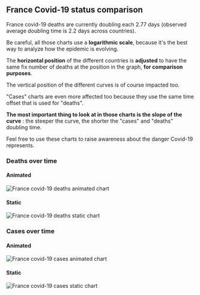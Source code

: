 ## France Covid-19 status comparison 

France covid-19 deaths are currently doubling each 2.77 days (observed average doubling time is 2.2 days across countries).



Be careful, all those charts use a **logarithmic scale**, because it's the best way to analyze how the epidemic is evolving.
 
The **horizontal position** of the different countries is **adjusted** to have the same fix number of deaths at the position in the graph, **for comparison purposes**.

The vertical position of the different curves is of course impacted too.

"Cases" charts are even more affected too because they use the same time offset that is used for "deaths".

**The most important thing to look at in those charts is the slope of the curve** : the steeper the curve, the shorter the "cases" and "deaths" doubling time.

Feel free to use these charts to raise awareness about the danger Covid-19 represents. 


 
### Deaths over time
 
#### Animated
![France covid-19 deaths animated chart](https://raw.githubusercontent.com/madlag/coronavirus_study/master/notebooks/graphs/2020-03-22/countries/France/2020-03-22_France_deaths.gif "France covid-19 deaths animated chart")   
 
#### Static
![France covid-19 deaths static chart](https://raw.githubusercontent.com/madlag/coronavirus_study/master/notebooks/graphs/2020-03-22/countries/France/2020-03-22_France_deaths.png "France covid-19 deaths static chart")   

 
### Cases over time
 
#### Animated
![France covid-19 cases animated chart](https://raw.githubusercontent.com/madlag/coronavirus_study/master/notebooks/graphs/2020-03-22/countries/France/2020-03-22_France_cases.gif "France covid-19 cases animated chart")   
 
#### Static
![France covid-19 cases static chart](https://raw.githubusercontent.com/madlag/coronavirus_study/master/notebooks/graphs/2020-03-22/countries/France/2020-03-22_France_cases.png "France covid-19 cases static chart")   

